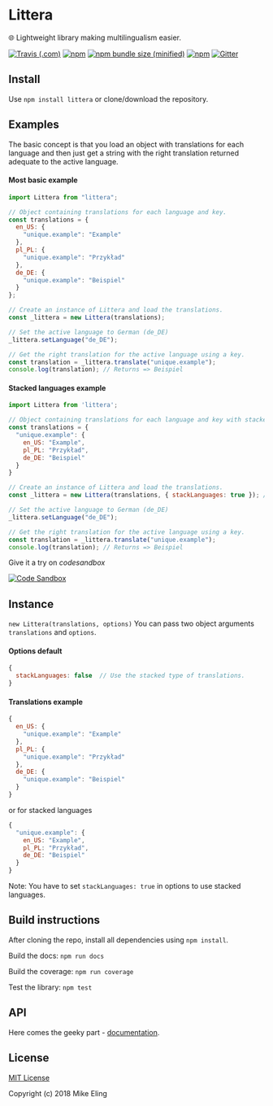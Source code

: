 # Littera

🌐 Lightweight library making multilingualism easier.

[![Travis (.com)](https://img.shields.io/travis/com/DRFR0ST/littera.svg?style=for-the-badge)](https://travis-ci.com/DRFR0ST/littera)
[![npm](https://img.shields.io/npm/v/littera.svg?style=for-the-badge)](https://www.npmjs.com/package/littera)
[![npm bundle size (minified)](https://img.shields.io/bundlephobia/min/react.svg?style=for-the-badge)](https://www.npmjs.com/package/littera)
[![npm](https://img.shields.io/npm/dt/littera.svg?style=for-the-badge)](https://www.npmjs.com/package/littera)
[![Gitter](https://img.shields.io/gitter/room/nwjs/nw.js.svg?style=for-the-badge)](https://gitter.im/littera-dev/)


## Install

Use `npm install littera` or clone/download the repository.

## Examples

The basic concept is that you load an object with translations for each language and then just get a string with the right translation returned adequate to the active language.

#### Most basic example

```javascript
import Littera from "littera";

// Object containing translations for each language and key.
const translations = {
  en_US: {
    "unique.example": "Example"
  },
  pl_PL: {
    "unique.example": "Przykład"
  },
  de_DE: {
    "unique.example": "Beispiel"
  }
};

// Create an instance of Littera and load the translations.
const _littera = new Littera(translations);

// Set the active language to German (de_DE)
_littera.setLanguage("de_DE");

// Get the right translation for the active language using a key.
const translation = _littera.translate("unique.example");
console.log(translation); // Returns => Beispiel
```

#### Stacked languages example

```javascript
import Littera from 'littera';

// Object containing translations for each language and key with stacked languages.
const translations = {
  "unique.example": {
    en_US: "Example",
    pl_PL: "Przykład",
    de_DE: "Beispiel"
  }
}

// Create an instance of Littera and load the translations.
const _littera = new Littera(translations, { stackLanguages: true }); // !** { stackLanguages: true } **!

// Set the active language to German (de_DE)
_littera.setLanguage("de_DE");

// Get the right translation for the active language using a key.
const translation = _littera.translate("unique.example");
console.log(translation); // Returns => Beispiel
```

Give it a try on _codesandbox_

[![Code Sandbox](https://codesandbox.io/static/img/play-codesandbox.svg)](https://codesandbox.io/s/n5wlmrwwm4)

## Instance

`new Littera(translations, options)`
You can pass two object arguments `translations` and `options`.

#### Options default
```javascript
{
  stackLanguages: false  // Use the stacked type of translations.
}
```

#### Translations example
```javascript
{
  en_US: {
    "unique.example": "Example"
  },
  pl_PL: {
    "unique.example": "Przykład"
  },
  de_DE: {
    "unique.example": "Beispiel"
  }
}
```
or for stacked languages
```javascript
{
  "unique.example": {
    en_US: "Example",
    pl_PL: "Przykład",
    de_DE: "Beispiel"
  }
}
```
Note: You have to set `stackLanguages: true` in options to use stacked languages.

## Build instructions

After cloning the repo, install all dependencies using `npm install`.

Build the docs:
`npm run docs`

Build the coverage:
`npm run coverage`

Test the library:
`npm test`

## API

Here comes the geeky part - [documentation](https://drfr0st.github.io/littera/).

## License

[MIT License](https://github.com/DRFR0ST/littera/blob/master/LICENSE)

Copyright (c) 2018 Mike Eling
